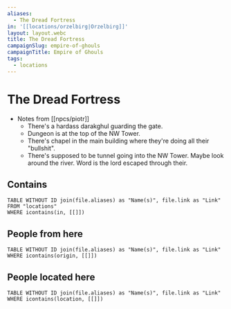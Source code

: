 ```yaml
---
aliases:
  - The Dread Fortress
in: '[[locations/orzelbirg|Orzelbirg]]'
layout: layout.webc
title: The Dread Fortress
campaignSlug: empire-of-ghouls
campaignTitle: Empire of Ghouls
tags:
  - locations
---
```

# The Dread Fortress

- Notes from [[npcs/piotr]]
	- There's a hardass darakghul guarding the gate.
	- Dungeon is at the top of the NW Tower.
	- There's chapel in the main building where they're doing all their "bullshit".
	- There's supposed to be tunnel going into the NW Tower. Maybe look around the river. Word is the lord escaped through their.

## Contains
```dataview
TABLE WITHOUT ID join(file.aliases) as "Name(s)", file.link as "Link"
FROM "locations"
WHERE icontains(in, [[]])
```

## People from here

```dataview
TABLE WITHOUT ID join(file.aliases) as "Name(s)", file.link as "Link"
WHERE icontains(origin, [[]])
```

## People located here

```dataview
TABLE WITHOUT ID join(file.aliases) as "Name(s)", file.link as "Link"
WHERE icontains(location, [[]])
```
